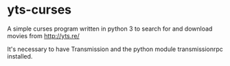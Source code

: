 yts-curses
===

A simple curses program written in python 3 to search for and download movies from http://yts.re/

It's necessary to have Transmission and the python module transmissionrpc installed.
